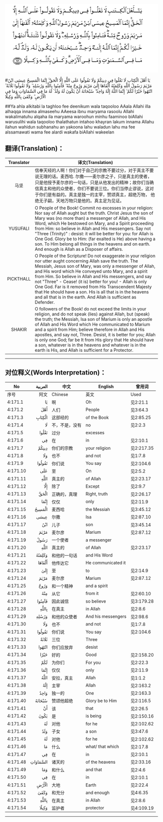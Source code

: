 ![004:171](images/004_171.gif)

#يَا أَهْلَ الْكِتَابِ لَا تَغْلُوا فِي دِينِكُمْ وَلَا تَقُولُوا عَلَى اللَّهِ إِلَّا الْحَقَّ ۚ إِنَّمَا الْمَسِيحُ عِيسَى ابْنُ مَرْيَمَ رَسُولُ اللَّهِ وَكَلِمَتُهُ أَلْقَاهَا إِلَىٰ مَرْيَمَ وَرُوحٌ مِنْهُ ۖ فَآمِنُوا بِاللَّهِ وَرُسُلِهِ ۖ وَلَا تَقُولُوا ثَلَاثَةٌ ۚ انْتَهُوا خَيْرًا لَكُمْ ۚ إِنَّمَا اللَّهُ إِلَٰهٌ وَاحِدٌ ۖ سُبْحَانَهُ أَنْ يَكُونَ لَهُ وَلَدٌ ۘ لَهُ مَا فِي السَّمَاوَاتِ وَمَا فِي الْأَرْضِ ۗ وَكَفَىٰ بِاللَّهِ وَكِيلًا  

##Ya ahla alkitabi la taghloo fee deenikum wala taqooloo AAala Allahi illa alhaqqa innama almaseehu AAeesa ibnu maryama rasoolu Allahi wakalimatuhu alqaha ila maryama waroohun minhu faaminoo biAllahi warusulihi wala taqooloo thalathatun intahoo khayran lakum innama Allahu ilahun wahidun subhanahu an yakoona lahu waladun lahu ma fee alssamawati wama fee alardi wakafa biAllahi wakeelan 

## 翻译(Translation)：

| Translator | 译文(Translation)                                            |
| :--------: | ------------------------------------------------------------ |
|    马坚    | 信奉天经的人啊！你们对于自己的宗教不要过分，对于真主不要说无理的话。麦西哈. 尔撒——麦尔彦之子，只是真主的使者，只是他授予麦尔彦的一句话，只是从他发出的精神；故你们当确信真主和他的众使者，你们不要说三位。你们当停止谬说，这对于你们是有益的。真主是独一的主宰，赞颂真主，超绝万物， 他绝无子嗣，天地万物只是他的。真主足为见证。 |
|  YUSUFALI  | O People of the Book! Commit no excesses in your religion: Nor say of Allah aught but the truth. Christ Jesus the son of Mary was (no more than) a messenger of Allah, and His Word, which He bestowed on Mary, and a Spirit proceeding from Him: so believe in Allah and His messengers. Say not "Three (Trinity)" : desist: it will be better for you: for Allah is One God. Glory be to Him: (far exalted is He) above having a son. To Him belong all things in the heavens and on earth. And enough is Allah as a Disposer of affairs. |
| PICKTHALL  | O People of the Scripture! Do not exaggerate in your religion nor utter aught concerning Allah save the truth. The Messiah, Jesus son of Mary, was only a messenger of Allah, and His word which He conveyed unto Mary, and a spirit from Him. So believe in Allah and His messengers, and say not "Three" - Cease! (it is) better for you! - Allah is only One God. Far is it removed from His Transcendent Majesty that He should have a son. His is all that is in the heavens and all that is in the earth. And Allah is sufficient as Defender. |
|   SHAKIR   | O followers of the Book! do not exceed the limits in your religion, and do not speak (lies) against Allah, but (speak) the truth; the Messiah, Isa son of Marium is only an apostle of Allah and His Word which He communicated to Marium and a spirit from Him; believe therefore in Allah and His apostles, and say not, Three. Desist, it is better for you; Allah is only one God; far be It from His glory that He should have a son, whatever is in the heavens and whatever is in the earth is His, and Allah is sufficient for a Protector. |

---

## 对位释义(Words Interpretation)：

| No   | العربية | 中文    | English | 曾用词 |
| ---- | ------: | ------- | ------- | ------ |
| 序号 |    阿文 | Chinese | 英文    | Used   |
| 4:171.1  | يَا       | 啊             | Oh                 | 见2:21.1   |
| 4:171.2  | أَهْلَ      | 人们           | People             | 见3:64.3   |
| 4:171.3  | الْكِتَابِ   | 这部经的       | of the Book        | 见2:85.25  |
| 4:171.4  | لَا       | 不，不是，没有 | no                 | 见2:2.3    |
| 4:171.5  | تَغْلُوا    | 过分           | excesses           |            |
| 4:171.6  | فِي       | 在             | in                 | 见2:10.1   |
| 4:171.7  | دِينِكُمْ    | 你们的宗教     | your religion      | 见2:217.35 |
| 4:171.8  | وَلَا      | 也不           | and not            | 见1:7.8    |
| 4:171.9  | تَقُولُوا   | 你们说         | You say            | 见2:104.6  |
| 4:171.10 | عَلَى      | 至             | On                 | 见2:5.2    |
| 4:171.11 | اللَّهِ     | 真主的         | of Allah           | 见2:23.17  |
| 4:171.12 | إِلَّا      | 除了           | Except             | 见2:9.7    |
| 4:171.13 | الْحَقَّ     | 正确的，真理   | Right, truth       | 见2:26.17  |
| 4:171.14 | إِنَّمَا     | 仅仅           | only               | 见2:11.9   |
| 4:171.15 | الْمَسِيحُ   | 麦西哈         | the Messiah        | 见3:45.12  |
| 4:171.16 | عِيسَى     | 尔撒           | Isa                | 见2:87.10  |
| 4:171.17 | ابْنُ      | 儿子           | son                | 见3:45.14  |
| 4:171.18 | مَرْيَمَ     | 麦尔彦         | Marium             | 见2:87.12  |
| 4:171.19 | رَسُولُ     | 一个使者       | a messenger        |            |
| 4:171.20 | اللَّهِ     | 真主的         | of Allah           | 见2:23.17  |
| 4:171.21 | وَكَلِمَتُهُ   | 和他的一句话   | and His Word       |            |
| 4:171.22 | أَلْقَاهَا   | 他传达它       | He communicated it |            |
| 4:171.23 | إِلَىٰ      | 至             | to                 | 见2:14.9   |
| 4:171.24 | مَرْيَمَ     | 麦尔彦         | Marium             | 见2:87.12  |
| 4:171.25 | وَرُوحٌ     | 和一个精神     | and a spirit       |            |
| 4:171.26 | مِنْهُ      | 从它           | from it            | 见2:60.10  |
| 4:171.27 | فَآمِنُوا   | 因此诚信       | so believe         | 见3:179.28 |
| 4:171.28 | بِاللَّهِ    | 在真主         | in Allah           | 见2:8.6    |
| 4:171.29 | وَرُسُلِهِ    | 和他的众使者   | And his messengers | 见2:98.6   |
| 4:171.30 | وَلَا      | 也不           | and not            | 见1:7.8    |
| 4:171.31 | تَقُولُوا   | 你们说         | You say            | 见2:104.6  |
| 4:171.32 | ثَلَاثَةٌ    | 三位           | Three              |            |
| 4:171.33 | انْتَهُوا   | 你们应放弃     | desist             |            |
| 4:171.34 | خَيْرًا     | 好的           | Good               | 见2:158.20 |
| 4:171.35 | لَكُمْ      | 为你们         | For you            | 见2:22.3   |
| 4:171.36 | إِنَّمَا     | 仅仅           | only               | 见2:11.9   |
| 4:171.37 | اللَّهُ     | 安拉，真主     | Allah              | 见1:1.2    |
| 4:171.38 | إِلَٰهٌ      | 主宰           | Allah              | 见2:163.2  |
| 4:171.39 | وَاحِدٌ     | 独一的         | One                | 见2:163.3  |
| 4:171.40 | سُبْحَانَهُ   | 赞颂他超绝     | Glory be to Him    | 见2:116.5  |
| 4:171.41 | أَنْ       | 该             | that               | 见2:26.5   |
| 4:171.42 | يَكُونَ     | 是             | is being           | 见2:150.16 |
| 4:171.43 | لَهُ       | 对他           | for he             | 见2:102.62 |
| 4:171.44 | وَلَدٌ      | 子女           | a son              | 见3:47.6   |
| 4:171.45 | لَهُ       | 对他           | for he             | 见2:102.62 |
| 4:171.46 | مَا       | 什么           | what/ that which   | 见2:17.8   |
| 4:171.47 | فِي       | 在             | in                 | 见2:10.1   |
| 4:171.48 | السَّمَاوَاتِ | 诸天的         | of the heavens     | 见2:33.16  |
| 4:171.49 | وَمَا      | 和什么         | and that           | 见2:4.6    |
| 4:171.50 | فِي       | 在             | in                 | 见2:10.1   |
| 4:171.51 | الْأَرْضِ    | 大地           | Earth              | 见2:22.4   |
| 4:171.52 | وَكَفَىٰ     | 和充分         | and enough         | 见4:6.35   |
| 4:171.53 | بِاللَّهِ    | 在真主         | in Allah           | 见2:8.6    |
| 4:171.54 | وَكِيلًا    | 监护者         | protector          | 见4:109.19 |

---
